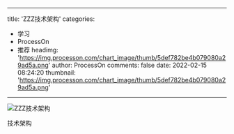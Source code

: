 
---
title: 'ZZZ技术架构'
categories: 
 - 学习
 - ProcessOn
 - 推荐
headimg: 'https://img.processon.com/chart_image/thumb/5def782be4b079080a29ad5a.png'
author: ProcessOn
comments: false
date: 2022-02-15 08:24:20
thumbnail: 'https://img.processon.com/chart_image/thumb/5def782be4b079080a29ad5a.png'
---

<div>   
<img class="thumb" alt="ZZZ技术架构" src="https://img.processon.com/chart_image/thumb/5def782be4b079080a29ad5a.png" referrerpolicy="no-referrer">
<p>技术架构</p>  
</div>
            